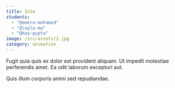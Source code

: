 ```yaml
---
title: Iste
students:
  - "@meera-mohamed"
  - "@layla-ma"
  - "@huy-gupta"
image: /src/assets/2.jpg
category: animation
---
```

Fugit quia quis ex dolor est provident aliquam. Ut impedit molestiae perferendis amet. Ea odit laborum excepturi aut.

Quis illum corporis animi sed repudiandae. 
